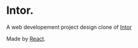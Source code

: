 # Intor.
A web developement project design clone of [Intor](https://dribbble.com/shots/15659317-Intor-Interior-Design-Landing-Page)

Made by [React](https://github.com/facebook/create-react-app).



